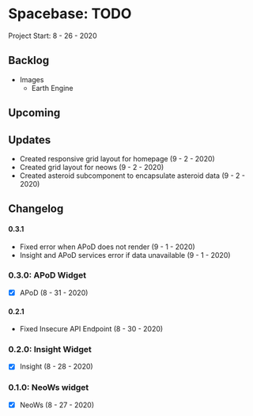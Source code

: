 Spacebase: TODO
=========================================================================

Project Start: 8 - 26 - 2020

Backlog
-------------------------------------------------------------------------

- Images
    - Earth Engine

Upcoming
-------------------------------------------------------------------------

Updates
-------------------------------------------------------------------------

- Created responsive grid layout for homepage (9 - 2 - 2020)
- Created grid layout for neows (9 - 2 - 2020)
- Created asteroid subcomponent to encapsulate asteroid data (9 - 2 - 2020)

Changelog
-------------------------------------------------------------------------

#### 0.3.1

- Fixed error when APoD does not render (9 - 1 - 2020)
- Insight and APoD services error if data unavailable (9 - 1 - 2020)

### 0.3.0: APoD Widget

- [x] APoD (8 - 31 - 2020)

#### 0.2.1

- Fixed Insecure API Endpoint (8 - 30 - 2020)

### 0.2.0: Insight Widget

- [x] Insight (8 - 28 - 2020)

### 0.1.0: NeoWs widget

- [x] NeoWs (8 - 27 - 2020)